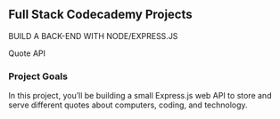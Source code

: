 ## Full Stack Codecademy Projects

BUILD A BACK-END WITH NODE/EXPRESS.JS

Quote API

### Project Goals

In this project, you’ll be building a small Express.js web API to store and serve different quotes about computers, coding, and technology.

